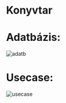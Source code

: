 # Konyvtar

# Adatbázis:

![adatb](https://user-images.githubusercontent.com/47744363/52954076-7223dd80-3389-11e9-8a7e-d928f4c017e0.PNG)

# Usecase:

![usecase](https://user-images.githubusercontent.com/47744363/52954083-764ffb00-3389-11e9-8566-3d8b1cecf4fd.PNG)
